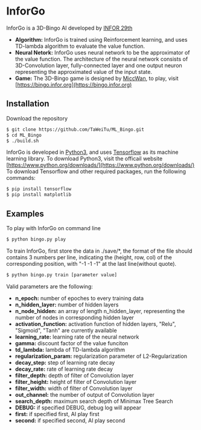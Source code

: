 # InforGo
InforGo is a 3D-Bingo AI developed by [INFOR 29th](https://infor.org)
* **Algorithm:** InforGo is trained using Reinforcement learning, and uses TD-lambda algorithm to evaluate the value function.
* **Neural Netork:** InforGo uses neural network to be the approximator of the value function. The architecture of the neural network consists of 3D-Convolution layer, fully-connected layer and one output neuron representing the approximated value of the input state.
* **Game:** The 3D-Bingo game is designed by [MiccWan](https://github.com/MiccWan), to play, visit [https://bingo.infor.org](https://bingo.infor.org)
## Installation
Download the repository
```bash
$ git clone https://github.com/TaWeiTu/ML_Bingo.git
$ cd ML_Bingo
$ ./build.sh
```
InforGo is developed in [Python3](https://www.python.org/), and uses [Tensorflow](https://www.tensorflow.org/) as its machine learning library.
To download Python3, visit the officail website [https://www.python.org/downloads/](https://www.python.org/downloads/)
To download Tensorflow and other required packages, run the following commands:
```bash
$ pip install tensorflow
$ pip install matplotlib
```
## Examples
To play with InforGo on command line
```bash
$ python bingo.py play
```
To train InforGo, first store the data in ./save/*, the format of the file should contains 3 numbers per line, indicating the (height, row, col) of the corresponding position, with "-1 -1 -1" at the last line(without quote).
```bash
$ python bingo.py train [parameter value]
```
Valid parameters are the following:
* **n_epoch:** number of epoches to every training data
* **n_hidden_layer:** number of hidden layers
* **n_node_hidden:** an array of length n_hidden_layer, representing the number of nodes in corresponding hidden layer
* **activation_function:** activation function of hidden layers, "Relu", "Sigmoid", "Tanh" are currently available
* **learning_rate:** learning rate of the neural network
* **gamma:** discount factor of the value funciton
* **td_lambda:** lambda of TD-lambda algorithm
* **regularization_param:** regularization parameter of L2-Regularization
* **decay_step:** step of learning rate decay
* **decay_rate:** rate of learning rate decay
* **filter_depth:** depth of filter of Convolution layer
* **filter_height:** height of filter of Convolution layer
* **filter_width:** width of filter of Convolution layer
* **out_channel:** the number of output of Convolution layer
* **search_depth:** maximum search depth of Minimax Tree Search
* **DEBUG:** if specified DEBUG, debug log will appear
* **first:** if specified first, AI play first
* **second:** if specified second, AI play second
